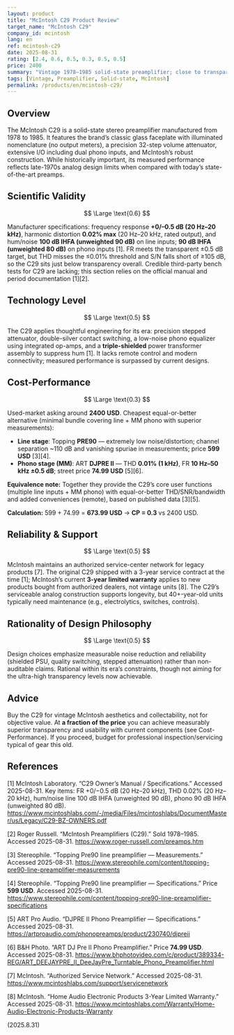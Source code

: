 ```yaml
---
layout: product
title: "McIntosh C29 Product Review"
target_name: "McIntosh C29"
company_id: mcintosh
lang: en
ref: mcintosh-c29
date: 2025-08-31
rating: [2.4, 0.6, 0.5, 0.3, 0.5, 0.5]
price: 2400
summary: "Vintage 1978–1985 solid-state preamplifier; close to transparency on FR but shy on THD and SNR vs modern designs"
tags: [Vintage, Preamplifier, Solid-state, McIntosh]
permalink: /products/en/mcintosh-c29/
---
```


## Overview

The McIntosh C29 is a solid-state stereo preamplifier manufactured from 1978 to 1985. It features the brand’s classic glass faceplate with illuminated nomenclature (no output meters), a precision 32-step volume attenuator, extensive I/O including dual phono inputs, and McIntosh’s robust construction. While historically important, its measured performance reflects late-1970s analog design limits when compared with today’s state-of-the-art preamps.

## Scientific Validity

$$ \Large \text{0.6} $$

Manufacturer specifications: frequency response **+0/–0.5 dB (20 Hz–20 kHz)**, harmonic distortion **0.02% max** (20 Hz–20 kHz, rated output), and hum/noise **100 dB IHFA (unweighted 90 dB)** on line inputs; **90 dB IHFA (unweighted 80 dB)** on phono inputs [1]. FR meets the transparent ±0.5 dB target, but THD misses the ≤0.01% threshold and S/N falls short of ≥105 dB, so the C29 sits just below transparency overall. Credible third-party bench tests for C29 are lacking; this section relies on the official manual and period documentation [1][2].

## Technology Level

$$ \Large \text{0.5} $$

The C29 applies thoughtful engineering for its era: precision stepped attenuator, double-silver contact switching, a low-noise phono equalizer using integrated op-amps, and a **triple-shielded** power transformer assembly to suppress hum [1]. It lacks remote control and modern connectivity; measured performance is surpassed by current designs.

## Cost-Performance

$$ \Large \text{0.3} $$

Used-market asking around **2400 USD**. Cheapest equal-or-better alternative (minimal bundle covering line + MM phono with superior measurements):

- **Line stage**: Topping **PRE90** — extremely low noise/distortion; channel separation ~110 dB and vanishing spuriae in measurements; price **599 USD** [3][4].  
- **Phono stage (MM)**: ART **DJPRE II** — THD **0.01% (1 kHz)**, FR **10 Hz–50 kHz ±0.5 dB**; street price **74.99 USD** [5][6].

**Equivalence note:** Together they provide the C29’s core user functions (multiple line inputs + MM phono) with equal-or-better THD/SNR/bandwidth and added conveniences (remote), based on published data [3][5].

**Calculation:** 599 + 74.99 = **673.99 USD** → **CP = 0.3** vs 2400 USD.

## Reliability & Support

$$ \Large \text{0.5} $$

McIntosh maintains an authorized service-center network for legacy products [7]. The original C29 shipped with a 3-year service contract at the time [1]; McIntosh’s current **3-year limited warranty** applies to new products bought from authorized dealers, not vintage units [8]. The C29’s serviceable analog construction supports longevity, but 40+-year-old units typically need maintenance (e.g., electrolytics, switches, controls).

## Rationality of Design Philosophy

$$ \Large \text{0.5} $$

Design choices emphasize measurable noise reduction and reliability (shielded PSU, quality switching, stepped attenuation) rather than non-auditable claims. Rational within its era’s constraints, though not aiming for the ultra-high transparency levels now achievable.

## Advice

Buy the C29 for vintage McIntosh aesthetics and collectability, not for objective value. At **a fraction of the price** you can achieve measurably superior transparency and usability with current components (see Cost-Performance). If you proceed, budget for professional inspection/servicing typical of gear this old.

## References

[1] McIntosh Laboratory. “C29 Owner’s Manual / Specifications.” Accessed 2025-08-31. Key items: FR +0/−0.5 dB (20 Hz–20 kHz), THD 0.02% (20 Hz–20 kHz), hum/noise line 100 dB IHFA (unweighted 90 dB), phono 90 dB IHFA (unweighted 80 dB). https://www.mcintoshlabs.com/-/media/Files/mcintoshlabs/DocumentMaster/us/Legacy/C29-BZ-OWNERS.pdf

[2] Roger Russell. “McIntosh Preamplifiers (C29).” Sold 1978–1985. Accessed 2025-08-31. https://www.roger-russell.com/preamps.htm

[3] Stereophile. “Topping Pre90 line preamplifier — Measurements.” Accessed 2025-08-31. https://www.stereophile.com/content/topping-pre90-line-preamplifier-measurements

[4] Stereophile. “Topping Pre90 line preamplifier — Specifications.” Price **599 USD**. Accessed 2025-08-31. https://www.stereophile.com/content/topping-pre90-line-preamplifier-specifications

[5] ART Pro Audio. “DJPRE II Phono Preamplifier — Specifications.” Accessed 2025-08-31. https://artproaudio.com/phonopreamps/product/230740/djpreii

[6] B&H Photo. “ART DJ Pre II Phono Preamplifier.” Price **74.99 USD**. Accessed 2025-08-31. https://www.bhphotovideo.com/c/product/389334-REG/ART_DEEJAYPRE_II_DeeJayPre_Turntable_Phono_Preamplifier.html

[7] McIntosh. “Authorized Service Network.” Accessed 2025-08-31. https://www.mcintoshlabs.com/support/servicenetwork

[8] McIntosh. “Home Audio Electronic Products 3-Year Limited Warranty.” Accessed 2025-08-31. https://www.mcintoshlabs.com/Warranty/Home-Audio-Electronic-Products-Warranty

(2025.8.31)

